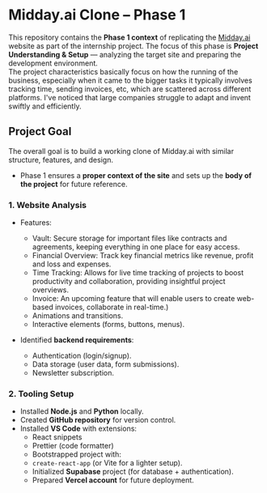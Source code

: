 # Midday.ai Clone – Phase 1 

This repository contains the **Phase 1 context** of replicating the [Midday.ai](https://midday.ai) website as part of the internship project. The focus of this phase is **Project Understanding & Setup** — analyzing the target site and preparing the development environment.  
The project characteristics basically focus on how the running of the business, especially when it came to the bigger tasks it typically involves tracking time, sending invoices, etc, which are scattered across different platforms. I've noticed that large companies struggle to adapt and invent swiftly and efficiently.

## Project Goal  

The overall goal is to build a working clone of Midday.ai with similar structure, features, and design.  
- Phase 1 ensures a **proper context of the site** and sets up the **body of the project** for future reference.  

### 1. Website Analysis  
- Features:
    - Vault: Secure storage for important files like contracts and agreements, keeping everything in one place for easy access​.
    - Financial Overview: Track key financial metrics like revenue, profit and loss and expenses.
    - Time Tracking: Allows for live time tracking of projects to boost productivity and collaboration, providing insightful project overviews.
    - Invoice: An upcoming feature that will enable users to create web-based invoices, collaborate in real-time.)  
    - Animations and transitions.  
    - Interactive elements (forms, buttons, menus).  

- Identified **backend requirements**:
  - Authentication (login/signup).  
  - Data storage (user data, form submissions).  
  - Newsletter subscription.

### 2. Tooling Setup  
- Installed **Node.js** and **Python** locally.  
- Created **GitHub repository** for version control.  
- Installed **VS Code** with extensions:  
  - React snippets  
  - Prettier (code formatter)  
  - Bootstrapped project with:  
  - `create-react-app` (or Vite for a lighter setup).  
  - Initialized **Supabase** project (for database + authentication).  
  - Prepared **Vercel account** for future deployment.  
